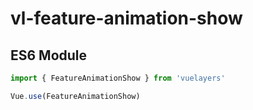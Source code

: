 # vl-feature-animation-show

## ES6 Module

```javascript
import { FeatureAnimationShow } from 'vuelayers'

Vue.use(FeatureAnimationShow)
```
